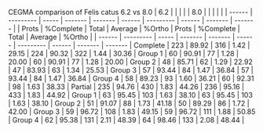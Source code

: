 

CEGMA comparison of Felis catus 6.2 vs 8.0
           |   6.2  |           |       |         |         | 8.0    |           |        |         |         |
           | ------ | --------- | ----- | ------- | ------- | ------ | --------- | ------ | ------- | ------- |
           | Prots  | %Complete | Total | Average | %Ortho  | Prots  | %Complete |  Total | Average | %Ortho  |
           | ------ | --------- | ----- | ------- | ------- | ------ | --------- | ------ | ------- | ------- |
  Complete |   223  |    89.92  |  316  |   1.42  |   29.15 |    224 |     90.32 |   322  |   1.44  |   30.36 |
   Group 1 |    60  |    90.91  |   77  |   1.28  |   20.00 |     60 |     90.91 |    77  |   1.28  |   20.00 |
   Group 2 |    48  |    85.71  |   62  |   1.29  |   22.92 |     47 |     83.93 |    63  |   1.34  |   25.53 |
   Group 3 |    57  |    93.44  |   84  |   1.47  |   36.84 |     57 |     93.44 |    84  |   1.47  |   36.84 |
   Group 4 |    58  |    89.23  |   93  |   1.60  |   36.21 |     60 |     92.31 |    98  |   1.63  |   38.33 |
   Partial |   235  |    94.76  |  430  |   1.83  |   44.26 |    236 |     95.16 |   433  |   1.83  |   44.92 |
   Group 1 |    63  |    95.45  |  103  |   1.63  |   38.10 |     63 |     95.45 |   103  |   1.63  |   38.10 |
   Group 2 |    51  |    91.07  |   88  |   1.73  |   41.18 |     50 |     89.29 |    86  |   1.72  |   42.00 |
   Group 3 |    59  |    96.72  |  108  |   1.83  |   49.15 |     59 |     96.72 |   111  |   1.88  |   50.85 |
   Group 4 |    62  |    95.38  |  131  |   2.11  |   48.39 |     64 |     98.46 |   133  |   2.08  |   48.44 |
